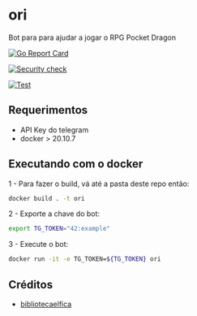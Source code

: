 # ori

Bot para para ajudar a jogar o RPG Pocket Dragon

[![Go Report Card](https://goreportcard.com/badge/github.com/thiago-scherrer/ori)](https://goreportcard.com/report/github.com/thiago-scherrer/ori)

[![Security check](https://github.com/thiago-scherrer/ori/actions/workflows/security_scan.yml/badge.svg?branch=main)](https://github.com/thiago-scherrer/ori/actions/workflows/security_scan.yml)

[![Test](https://github.com/thiago-scherrer/ori/actions/workflows/test.yml/badge.svg?branch=main)](https://github.com/thiago-scherrer/ori/actions/workflows/test.yml)

## Requerimentos

- API Key do telegram
- docker > 20.10.7

## Executando com o docker

1 - Para fazer o build, vá até a pasta deste repo então:

```sh
docker build . -t ori
```

2 - Exporte a chave do bot:

```sh
export TG_TOKEN="42:example"
```

3 - Execute o bot:

```sh
docker run -it -e TG_TOKEN=${TG_TOKEN} ori
```

## Créditos

- [bibliotecaelfica](https://www.bibliotecaelfica.org/pocket-dragon/pocket-dragon-manual-de-regras/)
